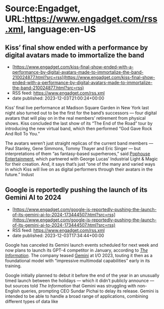 # Source:Engadget, URL:https://www.engadget.com/rss.xml, language:en-US

## Kiss’ final show ended with a performance by digital avatars made to immortalize the band
 - [https://www.engadget.com/kiss-final-show-ended-with-a-performance-by-digital-avatars-made-to-immortalize-the-band-210024877.html?src=rss](https://www.engadget.com/kiss-final-show-ended-with-a-performance-by-digital-avatars-made-to-immortalize-the-band-210024877.html?src=rss)
 - RSS feed: https://www.engadget.com/rss.xml
 - date published: 2023-12-03T21:00:24+00:00

<p>Kiss’ final live performance at Madison Square Garden in New York last night also turned out to be the first for the band’s successors — four digital avatars that will play on in the real members’ retirement from physical shows. Kiss concluded the last show of its “The End of the Road” tour by introducing the new virtual band, which then performed “God Gave Rock And Roll To You.”</p>
<p>The avatars weren’t just straight replicas of the current band members — Paul Stanley, Gene Simmons, Tommy Thayer and Eric Singer — but interpretations of them “as fantasy-based superheroes,” said <a class="no-affiliate-link" href="https://pophouse.se/news/kiss-to-become-first-u-s-band-to-go-fully-virtual-and-stage-avatar-show/"><ins>Pophouse Entertainment</ins></a>, which partnered with George Lucas’ Industrial Light &amp; Magic for their creation. And, it says that’s just “one of the many and varied ways in which Kiss will live on as digital performers through their avatars in the future.” Indust

## Google is reportedly pushing the launch of its Gemini AI to 2024
 - [https://www.engadget.com/google-is-reportedly-pushing-the-launch-of-its-gemini-ai-to-2024-173444507.html?src=rss](https://www.engadget.com/google-is-reportedly-pushing-the-launch-of-its-gemini-ai-to-2024-173444507.html?src=rss)
 - RSS feed: https://www.engadget.com/rss.xml
 - date published: 2023-12-03T17:34:44+00:00

<p>Google has canceled its Gemini launch events scheduled for next week and now plans to launch its GPT-4 competitor in January, according to <a class="no-affiliate-link" href="https://www.theinformation.com/articles/google-postpones-big-ai-launch-as-openai-zooms-ahead?rc=whf0fd"><em>The Information</em></a>. The company teased <a class="no-affiliate-link" href="https://blog.google/technology/ai/google-io-2023-keynote-sundar-pichai/#ai-responsibility">Gemini</a> at I/O 2023, touting it then as a foundational model with “impressive multimodal capabilities” early in its training.</p>
<p>Google initially planned to debut it before the end of the year in an unusually timed launch between the holidays — which it didn’t publicly announce — but sources told <em>The Information</em> that Gemini was struggling with non-English queries, prompting CEO Sundar Pichai to delay its release. Gemini is intended to be able to handle a broad range of applications, combining different types of data like

